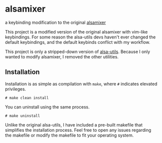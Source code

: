 # alsamixer
a keybinding modification to the original
[alsamixer](https://github.com/alsa-project/alsa-utils)

This project is a modified version of the original alsamixer with vim-like keybindings.
For some reason the alsa-utils devs haven't ever changed the default keybindings, and the
default keybinds conflict with my workflow.

This project is only a stripped-down version of
[alsa-utils](https://github.com/alsa-project/alsa-utils).
Because I only wanted to modify alsamixer, I removed the other utilities.

## Installation
Installation is as simple as compilation with `make`, where `#` indicates elevated privileges.
```
# make clean install
```
You can uninstall using the same process.
```
# make uninstall
```

Unlike the original alsa-utils, I have included a pre-built makefile that simplifies the
installation process. Feel free to open any issues regarding the makefile or modify the
makefile to fit your operating system.
